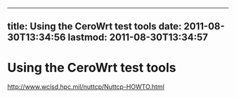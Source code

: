 
---
title: Using the CeroWrt test tools
date: 2011-08-30T13:34:56
lastmod: 2011-08-30T13:34:57
---
Using the CeroWrt test tools
============================

http://www.wcisd.hpc.mil/nuttcp/Nuttcp-HOWTO.html
